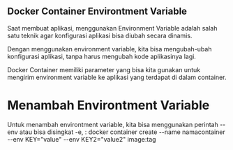 ## Docker Container Environtment Variable
Saat membuat aplikasi, menggunakan Environment Variable adalah salah satu teknik agar konfigurasi aplikasi bisa diubah secara dinamis.

Dengan menggunakan environment variable, kita bisa mengubah-ubah konfigurasi aplikasi, tanpa harus mengubah kode aplikasinya lagi.

Docker Container memiliki parameter yang bisa kita gunakan untuk mengirim environment variable ke aplikasi yang terdapat di dalam container.

# Menambah Environtment Variable
Untuk menambah environtment variable, kita bisa menggunakan perintah --env atau bisa disingkat -e, :
docker container create --name namacontainer --env KEY="value" --env KEY2="value2" image:tag